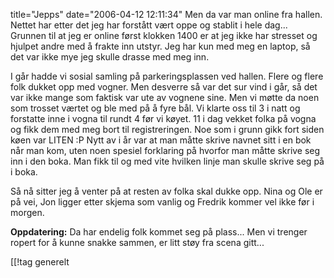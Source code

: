 title="Jepps"
date="2006-04-12 12:11:34"
Men da var man online fra hallen. Nettet har etter det jeg har forstått vært oppe og stablit i hele dag... Grunnen til at jeg er online først klokken 1400 er at jeg ikke har stresset og hjulpet andre med å frakte inn utstyr. Jeg har kun med meg en laptop, så det var ikke mye jeg skulle drasse med meg inn.

I går hadde vi sosial samling på parkeringsplassen ved hallen. Flere og flere folk dukket opp med vogner. Men desverre så var det sur vind i går, så det var ikke mange som faktisk var ute av vognene sine. Men vi møtte da noen som trosset værtet og ble med på å fyre bål. Vi klarte oss til 3 i natt og forstatte inne i vogna til rundt 4 før vi køyet. 11 i dag vekket folka på vogna og fikk dem med meg bort til registreringen. Noe som i grunn gikk fort siden køen var LITEN :P Nytt av i år var at man måtte skrive navnet sitt i en bok når man kom, uten noen spesiel forklaring på hvorfor man måtte skrive seg inn i den boka. Man fikk til og med vite hvilken linje man skulle skrive seg på i boka.

Så nå sitter jeg å venter på at resten av folka skal dukke opp. Nina og Ole er på vei, Jon ligger etter skjema som vanlig og Fredrik kommer vel ikke før i morgen.

<strong>Oppdatering:</strong> Da har endelig folk kommet seg på plass... Men vi trenger ropert for å kunne snakke sammen, er litt støy fra scena gitt...

[[!tag  generelt
